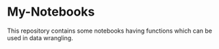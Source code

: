 # My-Notebooks
This repository contains some notebooks having functions which can be used in data wrangling.
